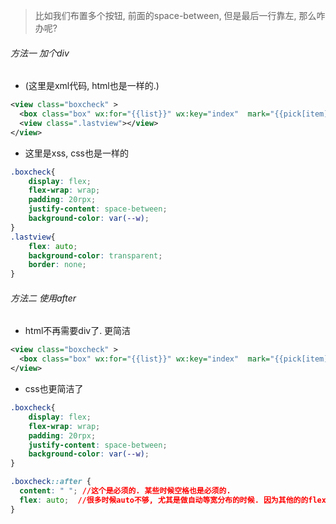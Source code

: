 > 比如我们布置多个按钮, 前面的space-between, 但是最后一行靠左, 那么咋办呢?

###### 方法一  加个div 

- (这里是xml代码, html也是一样的.)

```xml
<view class="boxcheck" >
  <box class="box" wx:for="{{list}}" wx:key="index"  mark="{{pick[item]?true:false}}" lable="{{item}}" bind:sign="check"  ></box>
  <view class=".lastview"></view>
</view>
```

- 这里是xss, css也是一样的

```css
.boxcheck{
	display: flex;
	flex-wrap: wrap;
	padding: 20rpx;
	justify-content: space-between;
	background-color: var(--w);
}
.lastview{
	flex: auto;
	background-color: transparent;
	border: none;
}
```

###### 方法二 使用after

- html不再需要div了. 更简洁

```xml
<view class="boxcheck" >
  <box class="box" wx:for="{{list}}" wx:key="index"  mark="{{pick[item]?true:false}}" lable="{{item}}" bind:sign="check"  ></box>
</view>
```

- css也更简洁了

```css
.boxcheck{
	display: flex;
	flex-wrap: wrap;
	padding: 20rpx;
	justify-content: space-between;
	background-color: var(--w);
}

.boxcheck::after {
  content: " "; //这个是必须的. 某些时候空格也是必须的.
  flex: auto;  //很多时候auto不够, 尤其是做自动等宽分布的时候. 因为其他的的flex不是0而是1. 
}
```

